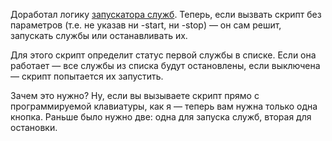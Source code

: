 ﻿Доработал логику [запускатора служб](/notes/service-launcher/). Теперь, если вызвать скрипт без параметров (т.е. не указав ни -start, ни -stop) — он сам решит, запускать службы или останавливать их.

Для этого скрипт определит статус первой службы в списке. Если она работает — все службы из списка будут остановлены, если выключена — скрипт попытается их запустить.

Зачем это нужно? Ну, если вы вызываете скрипт прямо с программируемой клавиатуры, как я — теперь вам нужна только одна кнопка. Раньше было нужно две: одна для запуска служб, вторая для остановки.